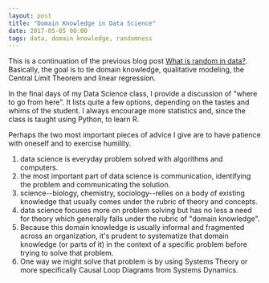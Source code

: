 ```yaml
---
layout: post
title: "Domain Knowledge in Data Science"
date: 2017-05-05 00:00
tags: data, domain knowledge, randomness
---
```

This is a continuation of the previous blog post [What is random in data?](/2015-07-01/what-is-random-data). Basically, the goal is to tie domain knowledge, qualitative modeling, the Central Limit Theorem and linear regression.

In the final days of my Data Science class, I provide a discussion of "where to go from here". It lists quite a few options, depending on the tastes and whims of the student. I always encourage more statistics and, since the class is taught using Python, to learn R.

Perhaps the two most important pieces of advice I give are to have patience with oneself and to exercise humility.

1. data science is everyday problem solved with algorithms and computers.
2. the most important part of data science is communication, identifying the problem and communicating the solution.
3. science--biology, chemistry, sociology--relies on a body of existing knowledge that usually comes under the rubric of theory and concepts.
4. data science focuses more on problem solving but has no less a need for theory which generally falls under the rubric of "domain knowledge".
5. Because this domain knowledge is usually informal and fragmented across an organization, it's prudent to systematize that domain knowledge (or parts of it) in the context of a specific problem before trying to solve that problem.
6. One way we might solve that problem is by using Systems Theory or more specifically Causal Loop Diagrams from Systems Dynamics.
